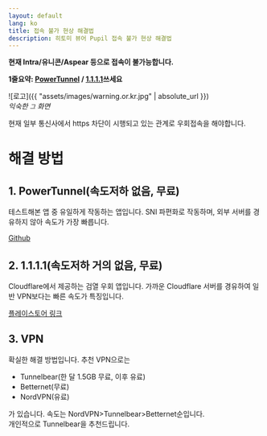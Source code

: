 ```yaml
---
layout: default
lang: ko
title: 접속 불가 현상 해결법
description: 히토미 뷰어 Pupil 접속 불가 현상 해결법
---
```


**현재 Intra/유니콘/Aspear 등으로 접속이 불가능합니다.**

**1줄요약: [PowerTunnel](https://github.com/krlvm/PowerTunnel-Android) / [1.1.1.1](https://play.google.com/store/apps/details?id=com.cloudflare.onedotonedotonedotone)쓰세요**

![로고]({{ "assets/images/warning.or.kr.jpg" | absolute_url  }})  
*익숙한 `그` 화면*

현재 일부 통신사에서 https 차단이 시행되고 있는 관계로 우회접속을 해야합니다.

# 해결 방법

## 1. PowerTunnel(속도저하 없음, 무료)
테스트해본 앱 중 유일하게 작동하는 앱입니다.
SNI 파편화로 작동하며, 외부 서버를 경유하지 않아 속도가 가장 빠릅니다.

[Github](https://github.com/krlvm/PowerTunnel-Android)

## 2. 1.1.1.1(속도저하 거의 없음, 무료)
Cloudflare에서 제공하는 검열 우회 앱입니다.
가까운 Cloudflare 서버를 경유하여 일반 VPN보다는 빠른 속도가 특징입니다.

[플레이스토어 링크](https://play.google.com/store/apps/details?id=com.cloudflare.onedotonedotonedotone)

## 3. VPN
확실한 해결 방법입니다.
추천 VPN으로는
* Tunnelbear(한 달 1.5GB 무료, 이후 유료)
* Betternet(무료)
* NordVPN(유료)  

가 있습니다. 속도는 NordVPN>Tunnelbear>Betternet순입니다.   
개인적으로 Tunnelbear을 추천드립니다.